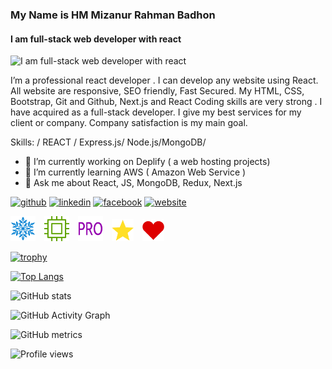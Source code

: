 ### My Name is HM Mizanur Rahman Badhon
#### I am full-stack web developer with react
![I am full-stack web developer with react](https://media.licdn.com/dms/image/D4E16AQFwF_NAdsnjMA/profile-displaybackgroundimage-shrink_350_1400/0/1670510962067?e=1680134400&v=beta&t=mRDuq1uiaLjWpaUlxfDmEBCCWVNLAy6Ax8b63l0rKxo)

I’m  a professional  react developer . I can develop any website using  React. All website are responsive, SEO friendly, Fast Secured. My HTML, CSS, Bootstrap, Git and Github, Next.js and React Coding skills are very strong . I have acquired as a full-stack developer. I give my best services for my client or company. Company satisfaction is my main goal.

Skills:  / REACT / Express.js/ Node.js/MongoDB/

- 🔭 I’m currently working on Deplify ( a web hosting projects) 
- 🌱 I’m currently learning AWS ( Amazon Web Service ) 
- 💬 Ask me about React, JS, MongoDB, Redux, Next.js 


[<img src='https://cdn.jsdelivr.net/npm/simple-icons@3.0.1/icons/github.svg' alt='github' height='40'>](https://github.com/hmbadhon2)  [<img src='https://cdn.jsdelivr.net/npm/simple-icons@3.0.1/icons/linkedin.svg' alt='linkedin' height='40'>](https://www.linkedin.com/in/https://www.linkedin.com/in/hm-badhon//)  [<img src='https://cdn.jsdelivr.net/npm/simple-icons@3.0.1/icons/facebook.svg' alt='facebook' height='40'>](https://www.facebook.com/https://www.facebook.com/profile.php?id=100055800692343)  [<img src='https://cdn.jsdelivr.net/npm/simple-icons@3.0.1/icons/icloud.svg' alt='website' height='40'>](https://hm-badhon-portfolio.web.app/home)  

<a href='https://archiveprogram.github.com/'><img src='https://raw.githubusercontent.com/acervenky/animated-github-badges/master/assets/acbadge.gif' width='40' height='40'></a> <a href='https://docs.github.com/en/developers'><img src='https://raw.githubusercontent.com/acervenky/animated-github-badges/master/assets/devbadge.gif' width='40' height='40'></a> <a href='https://github.com/pricing'><img src='https://raw.githubusercontent.com/acervenky/animated-github-badges/master/assets/pro.gif' width='40' height='40'></a> <a href='https://stars.github.com/'><img src='https://raw.githubusercontent.com/acervenky/animated-github-badges/master/assets/starbadge.gif' width='35' height='35'></a> <a href='https://docs.github.com/en/github/supporting-the-open-source-community-with-github-sponsors'><img src='https://raw.githubusercontent.com/acervenky/animated-github-badges/master/assets/sponsorbadge.gif' width='35' height='35'></a> 

[![trophy](https://github-profile-trophy.vercel.app/?username=hmbadhon2)](https://github.com/ryo-ma/github-profile-trophy)

[![Top Langs](https://github-readme-stats.vercel.app/api/top-langs/?username=hmbadhon2)](https://github.com/anuraghazra/github-readme-stats)

![GitHub stats](https://github-readme-stats.vercel.app/api?username=hmbadhon2&show_icons=true)  

![GitHub Activity Graph](https://activity-graph.herokuapp.com/graph?username=hmbadhon2)  

![GitHub metrics](https://metrics.lecoq.io/hmbadhon2)  

![Profile views](https://gpvc.arturio.dev/hmbadhon2)  
